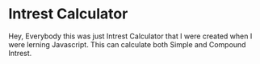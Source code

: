 <h1>Intrest Calculator</h1>
<p>Hey, Everybody this was just Intrest Calculator that I were created when I were lerning Javascript. This can calculate both Simple and Compound Intrest.</p>
